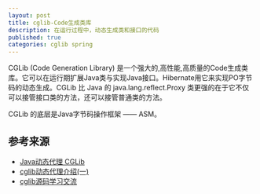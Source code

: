 ```yaml
---
layout: post
title: cglib-Code生成类库
description: 在运行过程中，动态生成类和接口的代码
published: true
categories: cglib spring
---
```



CGLib (Code Generation Library) 是一个强大的,高性能,高质量的Code生成类库。它可以在运行期扩展Java类与实现Java接口。Hibernate用它来实现PO字节码的动态生成。CGLib 比 Java 的 java.lang.reflect.Proxy 类更强的在于它不仅可以接管接口类的方法，还可以接管普通类的方法。

CGLib 的底层是Java字节码操作框架 —— ASM。



## 参考来源

* [Java动态代理 CGLib]
* [cglib动态代理介绍(一)]
* [cglib源码学习交流]

























[NingG]:    http://ningg.github.com  "NingG"


[Java动态代理 CGLib]:					http://www.oschina.net/p/cglib/
[cglib源码学习交流]:					http://blog.csdn.net/liulin_good/article/details/6411201
[cglib动态代理介绍(一)]:				http://blog.csdn.net/xiaohai0504/article/details/6832990






